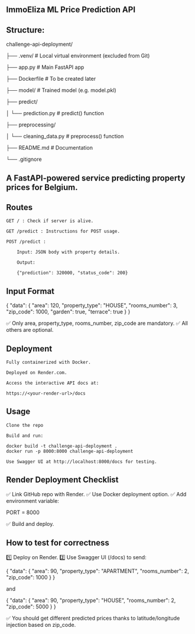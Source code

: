 ## ImmoEliza ML Price Prediction API

## Structure:
challenge-api-deployment/

├── .venv/                   # Local virtual environment (excluded from Git)

├── app.py                   # Main FastAPI app

├── Dockerfile               # To be created later

├── model/                   # Trained model (e.g. model.pkl)

├── predict/

│   └── prediction.py        # predict() function

├── preprocessing/

│   └── cleaning_data.py     # preprocess() function

├── README.md                # Documentation

└── .gitignore


## A FastAPI-powered service predicting property prices for Belgium.

## Routes

    GET / : Check if server is alive.

    GET /predict : Instructions for POST usage.

    POST /predict :

        Input: JSON body with property details.

        Output:

        {"prediction": 320000, "status_code": 200}

## Input Format


{
  "data": {
    "area": 120,
    "property_type": "HOUSE",
    "rooms_number": 3,
    "zip_code": 1000,
    "garden": true,
    "terrace": true
  }
}

✅ Only area, property_type, rooms_number, zip_code are mandatory.
✅ All others are optional.

## Deployment

    Fully containerized with Docker.

    Deployed on Render.com.

    Access the interactive API docs at:

    https://<your-render-url>/docs


## Usage

    Clone the repo

    Build and run:

    docker build -t challenge-api-deployment .
    docker run -p 8000:8000 challenge-api-deployment

    Use Swagger UI at http://localhost:8000/docs for testing.

## Render Deployment Checklist

✅ Link GitHub repo with Render.
✅ Use Docker deployment option.
✅ Add environment variable:

PORT = 8000

✅ Build and deploy.
## How to test for correctness

1️⃣ Deploy on Render.
2️⃣ Use Swagger UI (/docs) to send:

{
  "data": {
    "area": 90,
    "property_type": "APARTMENT",
    "rooms_number": 2,
    "zip_code": 1000
  }
}

and

{
  "data": {
    "area": 90,
    "property_type": "HOUSE",
    "rooms_number": 2,
    "zip_code": 5000
  }
}

✅ You should get different predicted prices thanks to latitude/longitude injection based on zip_code.




